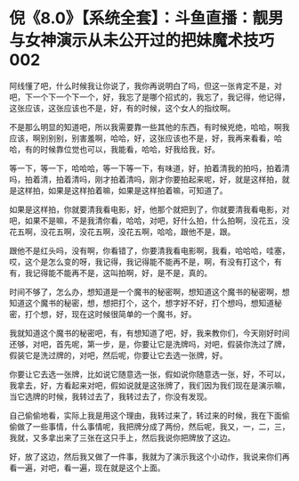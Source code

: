 # 倪《8.0》【系统全套】：斗鱼直播：靓男与女神演示从未公开过的把妹魔术技巧002

阿线懂了吧，什么时候我让你说了，我你再说明白了吗，但这一张肯定不是，对吧，下一个下一个下一个，好，我忘了是哪个招式的，我忘了，我记得，他记得，这张应该，这张应该也不是，好，有的时候，这个女人的指纹啊。

不是那么明显的知道吧，所以我需要靠一些其他的东西，有时候兇绝，哈哈，啊我应该，啊别别别，别害羞啊，哈哈，好，这张应该也不是，好，我再来看看，哈哈，有的时候靠位觉也可以，我能看，哈哈，好我给我，好。

等一下，等一下，哈哈哈，等一下等一下，有味道，好，拍着清我的拍吗，拍着清吗，拍着清，拍着清吗，刚才拍着清吗，刚才你要拍起来呢，好，就是这样拍，就是这样拍，如果是这样拍着嘛，如果是这样拍着嘛，可知道了。

如果是这样拍，你就要清我看电影，好，他那个就把到了，你就要清我看电影，对吧，如果不是嘛，不是我清你看，哈哈，对吧，好什么拍，什么拍啊，没花五，没花五啊，没花五啊，没花五啊，没花五啊，哈哈，跟他不是，跟。

跟他不是红头吗，没有啊，你看错了，你要清我看电影啊，我看，哈哈哈，哇塞，哎，这个是怎么变的呀，我记得，我记得能不能再不是，啊，有没有打这个，有有，我记得能不能再不是，这叫拍啊，好，是不是，真的。

时间不够了，怎么办，想知道是一个魔书的秘密啊，想知道这个魔书的秘密啊，想知道这个魔书的秘密，想，想把打个，这个，想字好不好，打个想吗，想知道秘密，打个想，好，现在这时候很简单的一个魔书，好。

我就知道这个魔书的秘密吧，有，有想知道了吧，好，我来教你们，今天刚好时间还够，对吧，首先呢，第一步，是，你要让它是洗牌吗，对吧，假装你洗过了牌，假装它是洗过牌的，对吧，然后呢，你要让它去选一张牌，好。

你要让它去选一张牌，比如说它随意选一张，假如说你随意选一张，好，不可以，我拿去，好，方看起来对吧，假如说就是这张牌了，我们因为我们现在是演示嘛，当它选牌的时候，我转过去了，我转过去了，你没有发现。

自己偷偷地看，实际上我是用这个理由，我转过来了，转过来的时候，我在下面偷偷做了一些事情，什么事情呢，我把牌分成了两份，然后呢，我又，一，二，三，我就，又多拿出来了三张在这只手上，然后我说你把牌放了这边。

好，放了这边，然后我又做了一件事，我就为了演示我这个小动作，我说来你们再看一遍，对吧，看一遍，现在就是这个上面。